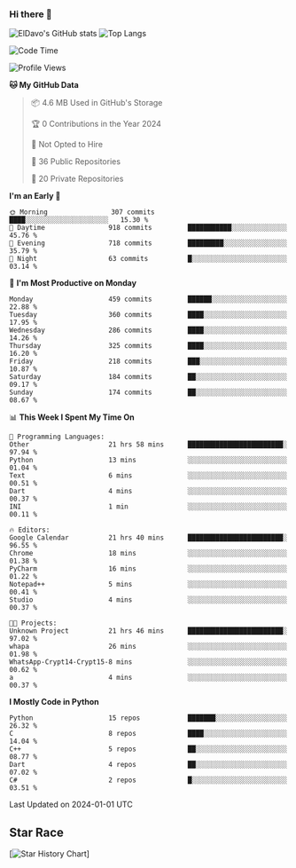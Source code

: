 ### Hi there 👋
![ElDavo's GitHub stats](https://github-readme-stats.vercel.app/api?username=ElDavoo&show_icons=true&theme=chartreuse-dark)
![Top Langs](https://github-readme-stats.vercel.app/api/top-langs/?username=ElDavoo&theme=chartreuse-dark&layout=compact)

<!--START_SECTION:waka-->
![Code Time](http://img.shields.io/badge/Code%20Time-736%20hrs%2019%20mins-blue)

![Profile Views](http://img.shields.io/badge/Profile%20Views-5-blue)

**🐱 My GitHub Data** 

> 📦 4.6 MB Used in GitHub's Storage 
 > 
> 🏆 0 Contributions in the Year 2024
 > 
> 🚫 Not Opted to Hire
 > 
> 📜 36 Public Repositories 
 > 
> 🔑 20 Private Repositories 
 > 
**I'm an Early 🐤** 

```text
🌞 Morning                307 commits         ████░░░░░░░░░░░░░░░░░░░░░   15.30 % 
🌆 Daytime                918 commits         ███████████░░░░░░░░░░░░░░   45.76 % 
🌃 Evening                718 commits         █████████░░░░░░░░░░░░░░░░   35.79 % 
🌙 Night                  63 commits          █░░░░░░░░░░░░░░░░░░░░░░░░   03.14 % 
```
📅 **I'm Most Productive on Monday** 

```text
Monday                   459 commits         ██████░░░░░░░░░░░░░░░░░░░   22.88 % 
Tuesday                  360 commits         ████░░░░░░░░░░░░░░░░░░░░░   17.95 % 
Wednesday                286 commits         ████░░░░░░░░░░░░░░░░░░░░░   14.26 % 
Thursday                 325 commits         ████░░░░░░░░░░░░░░░░░░░░░   16.20 % 
Friday                   218 commits         ███░░░░░░░░░░░░░░░░░░░░░░   10.87 % 
Saturday                 184 commits         ██░░░░░░░░░░░░░░░░░░░░░░░   09.17 % 
Sunday                   174 commits         ██░░░░░░░░░░░░░░░░░░░░░░░   08.67 % 
```


📊 **This Week I Spent My Time On** 

```text
💬 Programming Languages: 
Other                    21 hrs 58 mins      ████████████████████████░   97.94 % 
Python                   13 mins             ░░░░░░░░░░░░░░░░░░░░░░░░░   01.04 % 
Text                     6 mins              ░░░░░░░░░░░░░░░░░░░░░░░░░   00.51 % 
Dart                     4 mins              ░░░░░░░░░░░░░░░░░░░░░░░░░   00.37 % 
INI                      1 min               ░░░░░░░░░░░░░░░░░░░░░░░░░   00.11 % 

🔥 Editors: 
Google Calendar          21 hrs 40 mins      ████████████████████████░   96.55 % 
Chrome                   18 mins             ░░░░░░░░░░░░░░░░░░░░░░░░░   01.38 % 
PyCharm                  16 mins             ░░░░░░░░░░░░░░░░░░░░░░░░░   01.22 % 
Notepad++                5 mins              ░░░░░░░░░░░░░░░░░░░░░░░░░   00.41 % 
Studio                   4 mins              ░░░░░░░░░░░░░░░░░░░░░░░░░   00.37 % 

🐱‍💻 Projects: 
Unknown Project          21 hrs 46 mins      ████████████████████████░   97.02 % 
whapa                    26 mins             ░░░░░░░░░░░░░░░░░░░░░░░░░   01.98 % 
WhatsApp-Crypt14-Crypt15-8 mins              ░░░░░░░░░░░░░░░░░░░░░░░░░   00.62 % 
a                        4 mins              ░░░░░░░░░░░░░░░░░░░░░░░░░   00.37 % 
```

**I Mostly Code in Python** 

```text
Python                   15 repos            ███████░░░░░░░░░░░░░░░░░░   26.32 % 
C                        8 repos             ████░░░░░░░░░░░░░░░░░░░░░   14.04 % 
C++                      5 repos             ██░░░░░░░░░░░░░░░░░░░░░░░   08.77 % 
Dart                     4 repos             ██░░░░░░░░░░░░░░░░░░░░░░░   07.02 % 
C#                       2 repos             █░░░░░░░░░░░░░░░░░░░░░░░░   03.51 % 
```




 Last Updated on 2024-01-01 UTC
<!--END_SECTION:waka-->

## Star Race

[![Star History Chart](https://api.star-history.com/svg?repos=ElDavoo/WhatsApp-Crypt14-Crypt15-Decrypter,ElDavoo/TuringOS,EliteAndroidApps/WhatsApp-Crypt12-Decrypter,KnugiHK/Whatsapp-Chat-Exporter&type=Date)]
